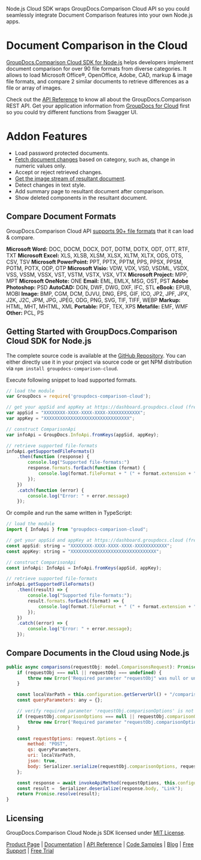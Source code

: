 Node.js Cloud SDK wraps GroupDocs.Comparison Cloud API so you could seamlessly integrate Document Comparison features into your own Node.js apps.

# Document Comparison in the Cloud

[GroupDocs.Comparison Cloud SDK for Node.js](https://products.groupdocs.cloud/comparison/nodejs) helps developers implement document comparison for over 90 file formats from diverse categories. It allows to load Microsoft Office®, OpenOffice, Adobe, CAD, markup & image file formats, and compare 2 similar documents to retrieve differences as a file or array of images. 

Check out the [API Reference](https://apireference.groupdocs.cloud/comparison/) to know all about the GroupDocs.Comparison REST API. Get your application information from [GroupDocs for Cloud](https://dashboard.groupdocs.cloud/#/apps) first so you could try different functions from Swagger UI.

# Addon Features

- Load password protected documents.
- [Fetch document changes](https://wiki.groupdocs.cloud/comparisoncloud/developer-guide/changes-resource/get-document-changes/) based on category, such as, change in numeric values only.
- Accept or reject retrieved changes.
- [Get the image stream of resultant document](https://wiki.groupdocs.cloud/comparisoncloud/developer-guide/changes-resource/get-stream-of-images-of-result-document-changes/).
- Detect changes in text style.
- Add summary page to resultant document after comparison.
- Show deleted components in the resultant document.

## Compare Document Formats

GroupDocs.Comparison Cloud API [supports 90+ file formats](https://wiki.groupdocs.cloud/comparisoncloud/getting-started/supported-document-formats/) that it can load & compare.

**Microsoft Word:** DOC, DOCM, DOCX, DOT, DOTM, DOTX, ODT, OTT, RTF, TXT
**Microsoft Excel:** XLS, XLSB, XLSM, XLSX, XLTM, XLTX, ODS, OTS, CSV, TSV
**Microsoft PowerPoint:** PPT, PPTX, PPTM, PPS, PPSX, PPSM, POTM, POTX, ODP, OTP
**Microsoft Visio:** VDW, VDX, VSD, VSDML, VSDX, VSS, VSSM, VSSX, VST, VSTM, VSTX, VSX, VTX
**Microsoft Project:** MPP, MPT
**Microsoft OneNote:** ONE
**Email:** EML, EMLX, MSG, OST, PST
**Adobe Photoshop:** PSD
**AutoCAD:** DGN, DWF, DWG, DXF, IFC, STL
**eBook:** EPUB, MOBI
**Image:** BMP, CGM, DCM, DJVU, DNG, EPS, GIF, ICO, JP2, JPF, JPX, J2K, J2C, JPM, JPG, JPEG, ODG, PNG, SVG, TIF, TIFF, WEBP
**Markup:** HTML, MHT, MHTML, XML
**Portable:** PDF, TEX, XPS
**Metafile:** EMF, WMF
**Other:** PCL, PS

## Getting Started with GroupDocs.Comparison Cloud SDK for Node.js

The complete source code is available at the [GitHub Repository](https://github.com/groupdocs-Comparison-cloud/groupdocs-Comparison-cloud-node). You can either directly use it in your project via source code or get NPM distribution via `npm install groupdocs-comparison-cloud`.

Execute following snippet to load supported formats.

```js
// load the module
var GroupDocs = require('groupdocs-comparison-cloud');

// get your appSid and appKey at https://dashboard.groupdocs.cloud (free registration is required).
var appSid = "XXXXXXXX-XXXX-XXXX-XXXX-XXXXXXXXXXXX";
var appKey = "XXXXXXXXXXXXXXXXXXXXXXXXXXXXXXXX";

// construct ComparisonApi
var infoApi = GroupDocs.InfoApi.fromKeys(appSid, appKey);

// retrieve supported file-formats
infoApi.getSupportedFileFormats()
    .then(function (response) {
        console.log("Supported file-formats:")
        response.formats.forEach(function (format) {
            console.log(format.fileFormat + " (" + format.extension + ")");
        });
    })
    .catch(function (error) {
        console.log("Error: " + error.message)
    });
```

Or compile and run the same written in TypeScript:

```js
// load the module
import { InfoApi } from "groupdocs-comparison-cloud";

// get your appSid and appKey at https://dashboard.groupdocs.cloud (free registration is required).
const appSid: string = "XXXXXXXX-XXXX-XXXX-XXXX-XXXXXXXXXXXX";
const appKey: string = "XXXXXXXXXXXXXXXXXXXXXXXXXXXXXXXX";

// construct ComparisonApi
const infoApi: InfoApi = InfoApi.fromKeys(appSid, appKey);

// retrieve supported file-formats
infoApi.getSupportedFileFormats()
    .then((result) => {
        console.log("Supported file-formats:");
        result.formats.forEach((format) => {
            console.log(format.fileFormat + " (" + format.extension + ")");
        });
    })
    .catch((error) => {
        console.log("Error: " + error.message);
    });
```

## Compare Documents in the Cloud using Node.js 

```js
public async comparisons(requestObj: model.ComparisonsRequest): Promise<model.Link> {
    if (requestObj === null || requestObj === undefined) {
        throw new Error('Required parameter "requestObj" was null or undefined when calling comparisons.');
    }

    const localVarPath = this.configuration.getServerUrl() + "/comparison/comparisons";
    const queryParameters: any = {};

    // verify required parameter 'requestObj.comparisonOptions' is not null or undefined
    if (requestObj.comparisonOptions === null || requestObj.comparisonOptions === undefined) {
        throw new Error('Required parameter "requestObj.comparisonOptions" was null or undefined when calling comparisons.');
    }

    const requestOptions: request.Options = {
        method: "POST",
        qs: queryParameters,
        uri: localVarPath,
        json: true,
        body: Serializer.serialize(requestObj.comparisonOptions, requestObj.comparisonOptions.constructor.name === "Object" ? "Options" : requestObj.comparisonOptions.constructor.name),
    };

    const response = await invokeApiMethod(requestOptions, this.configuration);
    const result =  Serializer.deserialize(response.body, "Link");
    return Promise.resolve(result);
}
```

## Licensing

GroupDocs.Comparison Cloud Node.js SDK licensed under [MIT License](https://github.com/groupdocs-comparison-cloud/groupdocs-comparison-cloud-node/blob/HEAD/LICENSE).

[Product Page](https://products.groupdocs.cloud/comparison/nodejs) | [Documentation](https://wiki.groupdocs.cloud/comparisoncloud/) | [API Reference](https://apireference.groupdocs.cloud/comparison/) | [Code Samples](https://github.com/groupdocs-comparison-cloud/groupdocs-comparison-cloud-node) | [Blog](https://blog.groupdocs.cloud/category/comparison/) | [Free Support](https://forum.groupdocs.cloud/c/comparison) | [Free Trial](https://dashboard.groupdocs.cloud/#/apps)
